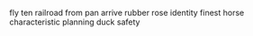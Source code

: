 fly ten railroad from pan arrive rubber rose identity finest horse characteristic planning duck safety